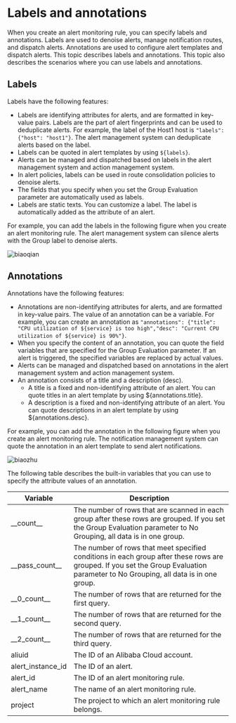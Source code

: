 # Labels and annotations

When you create an alert monitoring rule, you can specify labels and annotations. Labels are used to denoise alerts, manage notification routes, and dispatch alerts. Annotations are used to configure alert templates and dispatch alerts. This topic describes labels and annotations. This topic also describes the scenarios where you can use labels and annotations.

## Labels

Labels have the following features:

-   Labels are identifying attributes for alerts, and are formatted in key-value pairs. Labels are the part of alert fingerprints and can be used to deduplicate alerts. For example, the label of the Host1 host is `"labels": {"host": "host1"}`. The alert management system can deduplicate alerts based on the label.
-   Labels can be quoted in alert templates by using `${labels}`.
-   Alerts can be managed and dispatched based on labels in the alert management system and action management system.
-   In alert policies, labels can be used in route consolidation policies to denoise alerts.
-   The fields that you specify when you set the Group Evaluation parameter are automatically used as labels.
-   Labels are static texts. You can customize a label. The label is automatically added as the attribute of an alert.

For example, you can add the labels in the following figure when you create an alert monitoring rule. The alert management system can silence alerts with the Group label to denoise alerts.

![biaoqian](https://static-aliyun-doc.oss-accelerate.aliyuncs.com/assets/img/en-US/8998812261/p262329.png)

## Annotations

Annotations have the following features:

-   Annotations are non-identifying attributes for alerts, and are formatted in key-value pairs. The value of an annotation can be a variable. For example, you can create an annotation as `"annotations": {"title": "CPU utilization of ${service} is too high","desc": "Current CPU utilization of ${service} is 90%"}`.
-   When you specify the content of an annotation, you can quote the field variables that are specified for the Group Evaluation parameter. If an alert is triggered, the specified variables are replaced by actual values.
-   Alerts can be managed and dispatched based on annotations in the alert management system and action management system.
-   An annotation consists of a title and a description \(desc\).
    -   A title is a fixed and non-identifying attribute of an alert. You can quote titles in an alert template by using $\{annotations.title\}.
    -   A description is a fixed and non-identifying attribute of an alert. You can quote descriptions in an alert template by using $\{annotations.desc\}.

For example, you can add the annotation in the following figure when you create an alert monitoring rule. The notification management system can quote the annotation in an alert template to send alert notifications.

![biaozhu](https://static-aliyun-doc.oss-accelerate.aliyuncs.com/assets/img/en-US/8998812261/p262331.png)

The following table describes the built-in variables that you can use to specify the attribute values of an annotation.

|Variable|Description|
|--------|-----------|
|\_\_count\_\_|The number of rows that are scanned in each group after these rows are grouped. If you set the Group Evaluation parameter to No Grouping, all data is in one group.|
|\_\_pass\_count\_\_|The number of rows that meet specified conditions in each group after these rows are grouped. If you set the Group Evaluation parameter to No Grouping, all data is in one group.|
|\_\_0\_count\_\_|The number of rows that are returned for the first query.|
|\_\_1\_count\_\_|The number of rows that are returned for the second query.|
|\_\_2\_count\_\_|The number of rows that are returned for the third query.|
|aliuid|The ID of an Alibaba Cloud account.|
|alert\_instance\_id|The ID of an alert.|
|alert\_id|The ID of an alert monitoring rule.|
|alert\_name|The name of an alert monitoring rule.|
|project|The project to which an alert monitoring rule belongs.|

